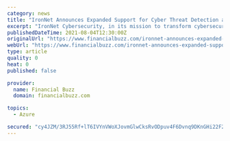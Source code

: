 ```yaml
---
category: news
title: "IronNet Announces Expanded Support for Cyber Threat Detection and Management in Microsoft Azure Environments"
excerpt: "IronNet Cybersecurity, in its mission to transform cybersecurity through Collective Defense, announced today expanded support for detecting and preventing cyber attacks in Microsoft Azure. As a Microsoft partner,"
publishedDateTime: 2021-08-04T12:30:00Z
originalUrl: "https://www.financialbuzz.com/ironnet-announces-expanded-support-for-cyber-threat-detection-and-management-in-microsoft-azure-environments/"
webUrl: "https://www.financialbuzz.com/ironnet-announces-expanded-support-for-cyber-threat-detection-and-management-in-microsoft-azure-environments/"
type: article
quality: 0
heat: 0
published: false

provider:
  name: Financial Buzz
  domain: financialbuzz.com

topics:
  - Azure

secured: "cy4JZM/3RJ55Rf+lT6IVYnVWoXJovmGlwCksRvODpuv4F6Dvnq9DKnGHi22F25O2Lj9Lt7yYzBeyt6PN01nL8DYJBwHK8VcdY6WdG4VD02ion0ntCttPigNqifuwWgJfrrUb+XYb5n/W79rPE4bByjPATA0Jo6AprNJPdikmkYjSByi4yZwWPGyljVyEIGIg90MIHritwcxH0Hhua3l5XAh4/+D8PdYOPTehBiNGqUBNS+hcD5TGMo09o83jiLv1lPabUY7ZX7qFX7EzX7+G5c6elylgN8e6kmpshriDp4jzQP1jq6m2Xatj8SVb9A4PUc07gRxWzaXpMkDCDpVdoCBr4FgxYsjFscIEQWqB9Pk=;74NJcYdY9KYbYKR+4WJCpA=="
---
```


